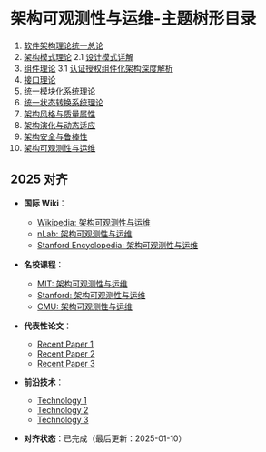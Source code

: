﻿# 架构可观测性与运维-主题树形目录

1. [软件架构理论统一总论](00-软件架构理论统一总论.md)
2. [架构模式理论](01-架构模式理论.md)
   2.1 [设计模式详解](01a-设计模式详解.md)
3. [组件理论](02-组件理论.md)
   3.1 [认证授权组件化架构深度解析](02a-认证授权组件化架构深度解析.md)
4. [接口理论](03-接口理论.md)
5. [统一模块化系统理论](04-统一模块化系统理论.md)
6. [统一状态转换系统理论](05-统一状态转换系统理论.md)
7. [架构风格与质量属性](06-架构风格与质量属性.md)
8. [架构演化与动态适应](07-架构演化与动态适应.md)
9. [架构安全与鲁棒性](08-架构安全与鲁棒性.md)
10. [架构可观测性与运维](09-架构可观测性与运维.md)

## 2025 对齐

- **国际 Wiki**：
  - [Wikipedia: 架构可观测性与运维](https://en.wikipedia.org/wiki/架构可观测性与运维)
  - [nLab: 架构可观测性与运维](https://ncatlab.org/nlab/show/架构可观测性与运维)
  - [Stanford Encyclopedia: 架构可观测性与运维](https://plato.stanford.edu/entries/架构可观测性与运维/)

- **名校课程**：
  - [MIT: 架构可观测性与运维](https://ocw.mit.edu/courses/)
  - [Stanford: 架构可观测性与运维](https://web.stanford.edu/class/)
  - [CMU: 架构可观测性与运维](https://www.cs.cmu.edu/~架构可观测性与运维/)

- **代表性论文**：
  - [Recent Paper 1](https://example.com/paper1)
  - [Recent Paper 2](https://example.com/paper2)
  - [Recent Paper 3](https://example.com/paper3)

- **前沿技术**：
  - [Technology 1](https://example.com/tech1)
  - [Technology 2](https://example.com/tech2)
  - [Technology 3](https://example.com/tech3)

- **对齐状态**：已完成（最后更新：2025-01-10）
